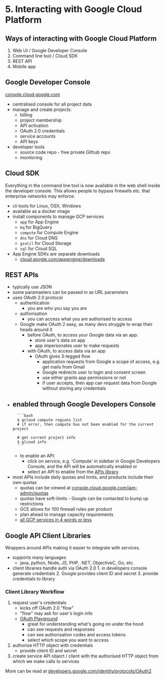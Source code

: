 # 5. Interacting with Google Cloud Platform

## Ways of interacting with Google Cloud Platform

1. Web UI / Google Developer Console
2. Command line tool / Cloud SDK
3. REST API
4. Mobile app

## Google Developer Console

[console.cloud.google.com](https://console.cloud.google.com)

- centralised console for all project data
- manage and create projects:
    - billing
    - project membership
    - API activation
    - OAuth 2.0 credentials
    - service accounts
    - API keys
- developer tools
    - source code repo - free private Github repo
    - monitoring
    
## Cloud SDK

Everything in the command line tool is now available in the web shell inside the developer console. This allows people to bypass firewalls etc. that enterprise networks may enforce.

- cli tools for Linux, OSX, Windows
- available as a docker image
- install components to manage GCP services
    - `app` for App Engine
    - `bq` for BigQuery
    - `compute` for Compute Engine
    - `dns` for Cloud DNS
    - `gsutil` for Cloud Storage
    - `sql` for Cloud SQL
- App Engine SDKs are separate downloads
    - [cloud.google.com/appengine/downloads](https://cloud.google.com/appengine/downloads)

 ## REST APIs
 
 - typically use JSON
 - some paramaeters can be passed in as URL parameters
 - uses OAuth 2.0 protocol
    - authentication
        - you are who you say you are
    - authorisation
        - you can access what you are authorised to access
    - Google make OAuth 2 easy, as many devs struggle to wrap their heads around it
        - before OAuth, to access your Google data via an app:
            - store user's data on app
            - app impersonates user to make requests
        - with OAuth, to access data via an app
            - OAuth gives 3-legged flow
                - application requests from Google a scope of access, e.g. get mails from Gmail
                - Google redirects user to login and consent screen
                - use either grants app permissions or not
                - if user accepts, then app can request data from Google without storing any credentials
- enabled through Google Developers Console
    -
        ```bash
        $ gcloud compute regions list
        # if error, then compute has not been enabled for the current project
        
        # get current project info
        $ glcoud info
        ```
    - to enable an API:
        - click on service, e.g. 'Compute' in sidebar in Google Developers Console, and the API will be automatically enabled or
        - select an API to enable from the [APIs library](https://console.cloud.google.com/apis/library)
- most APIs include daily quotas and limits, and products include their own quotas
    - quotas can be viewed at [console.cloud.google.com/iam-admin/quotas](https://console.cloud.google.com/iam-admin/quotas)
    - quotas have soft-limits - Google can be contacted to bump up restrictions
    - GCE allows for 100 firewall rules per product
    - plan ahead to manage capacity requirements
    - [all GCP services in 4 words or less](https://github.com/agasthik/GoogleCloudArchitectProfessional/blob/master/GCP-Products-Cheat-Sheet.md)
    
## Google API Client Libraries

 Wrappers around APIs making it easier to integrate with services.
 
 - supports many languages
    - java, python, Node, JS, PHP, .NET, ObjectiveC, Go, etc.
 - client libraries handle auth via OAuth 2.0
        1. in developers console generate credentials
        2. Google provides client ID and secret
        3. provide credentials to library

### Client Library Workflow

1. request user's credentials
    - kicks off OAuth 2.0 "flow"
    - "flow" may ask for user's login info
    - [OAuth Playground](http://developers.google.com/oauthplayground)
        - great for understanding what's going on under the hood
        - can see requests and responses
        - can see authorisation codes and access tokens
        - select which scope you want to access
2. authorise HTTP object with credentials
    - provide client ID and secret
3. create service API object / client with the authorised HTTP object from which we make calls to services

More can be read at [developers.google.com/identity/protocols/OAuth2](https://developers.google.com/identity/protocols/OAuth2)
